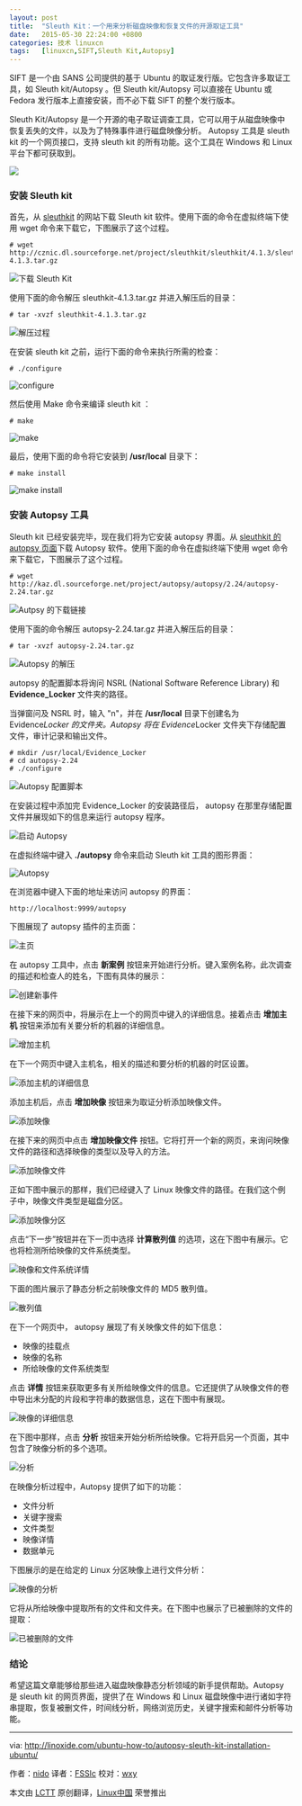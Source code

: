 ```yaml
---
layout: post
title:	"Sleuth Kit：一个用来分析磁盘映像和恢复文件的开源取证工具"
date:	2015-05-30 22:24:00 +0800 
categories:	技术 linuxcn 
tags:	[linuxcn,SIFT,Sleuth Kit,Autopsy]
---
```



SIFT 是一个由 SANS 公司提供的基于 Ubuntu 的取证发行版。它包含许多取证工具，如 Sleuth kit/Autopsy 。但 Sleuth kit/Autopsy 可以直接在 Ubuntu 或 Fedora 发行版本上直接安装，而不必下载 SIFT 的整个发行版本。


Sleuth Kit/Autopsy 是一个开源的电子取证调查工具，它可以用于从磁盘映像中恢复丢失的文件，以及为了特殊事件进行磁盘映像分析。 Autopsy 工具是 sleuth kit 的一个网页接口，支持 sleuth kit 的所有功能。这个工具在 Windows 和 Linux 平台下都可获取到。


![](/Asserts/Images/album/201505/30/222403pq3faq0a68f8o8j0.png)


### 安装 Sleuth kit


首先，从 [sleuthkit](http://www.sleuthkit.org/sleuthkit/download.php) 的网站下载 Sleuth kit 软件。使用下面的命令在虚拟终端下使用 wget 命令来下载它，下图展示了这个过程。



```
# wget http://cznic.dl.sourceforge.net/project/sleuthkit/sleuthkit/4.1.3/sleuthkit-4.1.3.tar.gz

```

![下载 Sleuth Kit](/Asserts/Images/album/201505/30/222504s0b7grgsoqu8yjes.png)


使用下面的命令解压 sleuthkit-4.1.3.tar.gz 并进入解压后的目录：



```
# tar -xvzf sleuthkit-4.1.3.tar.gz

```

![解压过程](/Asserts/Images/album/201505/30/222420yoczb7obpm11ymay.png)


在安装 sleuth kit 之前，运行下面的命令来执行所需的检查：



```
# ./configure

```

![configure](/Asserts/Images/album/201505/30/222421f0zphnpvhs8y1hep.png)


然后使用 Make 命令来编译 sleuth kit ：



```
# make

```

![make](/Asserts/Images/album/201505/30/222422ke7p4up3cc4zexrr.png)


最后，使用下面的命令将它安装到 **/usr/local** 目录下：



```
# make install

```

![make install](/Asserts/Images/album/201505/30/222422ttpra550o6yftm5n.png)


### 安装 Autopsy 工具


Sleuth kit 已经安装完毕，现在我们将为它安装 autopsy 界面。从 [sleuthkit 的 autopsy 页面](http://www.sleuthkit.org/autopsy/download.php)下载 Autopsy 软件。使用下面的命令在虚拟终端下使用 wget 命令来下载它，下图展示了这个过程。



```
# wget http://kaz.dl.sourceforge.net/project/autopsy/autopsy/2.24/autopsy-2.24.tar.gz

```

![Autpsy 的下载链接](/Asserts/Images/album/201505/30/222422l59daai59a9ah9ja.png)


使用下面的命令解压 autopsy-2.24.tar.gz 并进入解压后的目录：



```
# tar -xvzf autopsy-2.24.tar.gz

```

![Autopsy 的解压](/Asserts/Images/album/201505/30/222423ijz6c8il5ioi8k78.png)


autopsy 的配置脚本将询问 NSRL (National Software Reference Library) 和 **Evidence\_Locker** 文件夹的路径。


当弹窗问及 NSRL 时，输入 "n"，并在 **/usr/local** 目录下创建名为 Evidence*Locker 的文件夹。Autopsy 将在 Evidence*Locker 文件夹下存储配置文件，审计记录和输出文件。



```
# mkdir /usr/local/Evidence_Locker
# cd autopsy-2.24
# ./configure

```

![Autopsy 配置脚本](/Asserts/Images/album/201505/30/222424k55u5ox5oku3hkzk.png)


在安装过程中添加完 Evidence\_Locker 的安装路径后， autopsy 在那里存储配置文件并展现如下的信息来运行 autopsy 程序。


![启动 Autopsy](/Asserts/Images/album/201505/30/222424kqmqbholbb1bqhqc.png)


在虚拟终端中键入 **./autopsy** 命令来启动 Sleuth kit 工具的图形界面：


![Autopsy](/Asserts/Images/album/201505/30/222425p9w6k67ctzh2td46.png)


在浏览器中键入下面的地址来访问 autopsy 的界面：



```
http://localhost:9999/autopsy

```

下图展现了 autopsy 插件的主页面：


![主页](/Asserts/Images/album/201505/30/222425lru6lruif70zqrlh.png)


在 autopsy 工具中，点击 **新案例** 按钮来开始进行分析。键入案例名称，此次调查的描述和检查人的姓名，下图有具体的展示：


![创建新事件](/Asserts/Images/album/201505/30/222426g5pwn7cncz04vv82.png)


在接下来的网页中，将展示在上一个的网页中键入的详细信息。接着点击 **增加主机** 按钮来添加有关要分析的机器的详细信息。


![增加主机](/Asserts/Images/album/201505/30/222426fag7aaasffal0foa.png)


在下一个网页中键入主机名，相关的描述和要分析的机器的时区设置。


![添加主机的详细信息](/Asserts/Images/album/201505/30/222427q7dydrbmpqp17y4z.png)


添加主机后，点击 **增加映像** 按钮来为取证分析添加映像文件。


![添加映像](/Asserts/Images/album/201505/30/222427b51twt5si1ux5gxi.png)


在接下来的网页中点击 **增加映像文件** 按钮。它将打开一个新的网页，来询问映像文件的路径和选择映像的类型以及导入的方法。


![添加映像文件](/Asserts/Images/album/201505/30/222428d4xyvxxkxy5vs5kn.png)


正如下图中展示的那样，我们已经键入了 Linux 映像文件的路径。在我们这个例子中，映像文件类型是磁盘分区。


![添加映像分区](/Asserts/Images/album/201505/30/222428tl0pmeaajojnx6si.png)


点击“下一步”按钮并在下一页中选择 **计算散列值** 的选项，这在下图中有展示。它也将检测所给映像的文件系统类型。


![映像和文件系统详情](/Asserts/Images/album/201505/30/222428vc8hh8kfhkmlgg8m.png)


下面的图片展示了静态分析之前映像文件的 MD5 散列值。


![散列值](/Asserts/Images/album/201505/30/222429gmz3p3k3dr73hb1f.png)


在下一个网页中， autopsy 展现了有关映像文件的如下信息：


* 映像的挂载点
* 映像的名称
* 所给映像的文件系统类型


点击 **详情** 按钮来获取更多有关所给映像文件的信息。它还提供了从映像文件的卷中导出未分配的片段和字符串的数据信息，这在下图中有展现。


![映像的详细信息](/Asserts/Images/album/201505/30/222429dbtk7a03mqz0ufa0.png)


在下图中那样，点击 **分析** 按钮来开始分析所给映像。它将开启另一个页面，其中包含了映像分析的多个选项。


![分析](/Asserts/Images/album/201505/30/222430tyg1g2czv256vd62.png)


在映像分析过程中，Autopsy 提供了如下的功能：


* 文件分析
* 关键字搜索
* 文件类型
* 映像详情
* 数据单元


下图展示的是在给定的 Linux 分区映像上进行文件分析：


![映像的分析](/Asserts/Images/album/201505/30/222431azn6kp6firwc5qpf.png)


它将从所给映像中提取所有的文件和文件夹。在下图中也展示了已被删除的文件的提取：


![已被删除的文件](/Asserts/Images/album/201505/30/222432zrnndmb1qdrv2dqr.png)


### 结论


希望这篇文章能够给那些进入磁盘映像静态分析领域的新手提供帮助。Autopsy 是 sleuth kit 的网页界面，提供了在 Windows 和 Linux 磁盘映像中进行诸如字符串提取，恢复被删文件，时间线分析，网络浏览历史，关键字搜索和邮件分析等功能。




---


via: <http://linoxide.com/ubuntu-how-to/autopsy-sleuth-kit-installation-ubuntu/>


作者：[nido](http://linoxide.com/author/naveeda/) 译者：[FSSlc](https://github.com/FSSlc) 校对：[wxy](https://github.com/wxy)


本文由 [LCTT](https://github.com/LCTT/TranslateProject) 原创翻译，[Linux中国](http://linux.cn/) 荣誉推出
